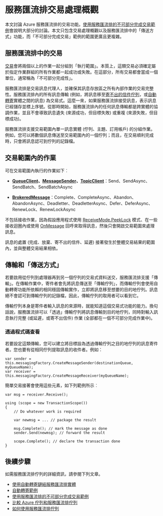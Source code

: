<properties 
    pageTitle="服務匯流排交易 | Microsoft Azure" 
    description="Azure 服務匯流排不可部分完成交易和傳送方式概觀" 
    services="service-bus" 
    documentationCenter=".net" 
    authors="sethmanheim" 
    manager="timlt" 
    editor=""/>

<tags
    ms.service="service-bus"
    ms.devlang="na"
    ms.topic="article"
    ms.tgt_pltfrm="na"
    ms.workload="na" 
    ms.date="05/16/2016"
    ms.author="clemensv;sethm"/>

# 服務匯流排交易處理概觀

本文討論 Azure 服務匯流排的交易功能。[使用服務匯流排的不可部分完成交易範例](https://github.com/Azure-Samples/azure-servicebus-messaging-samples/tree/master/AtomicTransactions)會說明大部分的討論。本文只包含交易處理概觀以及服務匯流排中的「傳送方式」功能，而「不可部分完成交易」範例的範圍更廣且更複雜。

## 服務匯流排中的交易

[交易](https://github.com/Azure-Samples/azure-servicebus-messaging-samples/tree/master/AtomicTransactions#what-are-transactions)會將兩個以上的作業一起分組到「執行範圍」。本質上，這類交易必須確定屬於指定作業群組的所有作業都一起成功或失敗。在這部分，所有交易都會當成一個單位，通常稱為「不可部分完成性」。

服務匯流排是交易訊息代理人，並確保其訊息存放區之所有內部作業的交易完整性。服務匯流排內的所有訊息傳輸 (例如，將訊息移至[寄不出的信件佇列](service-bus-dead-letter-queues.md)，或[自動轉寄](service-bus-auto-forwarding.md)實體之間的訊息) 為交易式。這麼一來，如果服務匯流排接受訊息，表示訊息已經儲存並標上序號。從那時開始，服務匯流排內的任何訊息傳輸都是跨實體的協調作業，並且不會導致訊息遺失 (來源成功，但目標失敗) 或重複 (來源失敗，但目標成功)。

服務匯流排支援交易範圍內單一訊息實體 (佇列、主題、訂用帳戶) 的分組作業。例如，您可以將數個訊息傳送至交易範圍內的一個佇列；而且，在交易順利完成時，只會將訊息認可到佇列的記錄檔。

## 交易範圍內的作業 

可在交易範圍內執行的作業如下︰

- **[QueueClient](https://msdn.microsoft.com/library/azure/microsoft.servicebus.messaging.queueclient.aspx)、[MessageSender](https://msdn.microsoft.com/library/azure/microsoft.servicebus.messaging.messagesender.aspx)、[TopicClient](https://msdn.microsoft.com/library/azure/microsoft.servicebus.messaging.topicclient.aspx)**：Send、SendAsync、SendBatch、SendBatchAsync 

- **[BrokeredMessage](https://msdn.microsoft.com/library/azure/microsoft.servicebus.messaging.brokeredmessage.aspx)**：Complete、CompleteAsync、Abandon、AbandonAsync、Deadletter、DeadletterAsync、Defer、DeferAsync、RenewLock、RenewLockAsync

不包括接收作業，因為假設應用程式使用 [ReceiveMode.PeekLock](https://msdn.microsoft.com/library/azure/microsoft.servicebus.messaging.receivemode.aspx) 模式、在一些接收迴圈內或使用 [OnMessage](https://msdn.microsoft.com/library/azure/dn369601.aspx) 回呼來取得訊息，然後只會開啟交易範圍來處理訊息。

訊息的處置 (完成、放棄、寄不出的信件、延遲) 接著發生於整體交易結果的範圍內，並與整體交易結果相依。

## 傳輸和「傳送方式」

若要啟用從佇列到處理器再到另一個佇列的交易式資料送交，服務匯流排支援「傳輸」。在傳輸作業中，寄件者會先將訊息傳送至「傳輸佇列」，而傳輸佇列會使用自動轉寄功能所依賴的相同穩固傳輸實作，立即將訊息移至想要的目的地佇列。訊息絕不會認可到傳輸佇列的記錄檔，因此，傳輸佇列的取用者可以看到它。

傳輸佇列本身是寄件者輸入訊息的來源時，就能知道這個交易式功能的能力。換句話說，服務匯流排可以「透過」傳輸佇列將訊息傳輸到目的地佇列，同時對輸入訊息執行完整 (或延遲，或寄不出信件) 作業 (全部都在一個不可部分完成作業中)。

### 透過程式碼查看

若要設定這類傳輸，您可以建立將目標設為透過傳輸佇列之目的地佇列的訊息寄件者。您也要有從相同佇列提取訊息的收件者。例如：

```
var sender = this.messagingFactory.CreateMessageSender(destinationQueue, myQueueName);
var receiver = this.messagingFactory.CreateMessageReceiver(myQueueName);
```

簡單交易接著會使用這些元素，如下列範例所示︰

```
var msg = receiver.Receive();

using (scope = new TransactionScope())
{
    // Do whatever work is required 

    var newmsg = ... // package the result 

    msg.Complete(); // mark the message as done
    sender.Send(newmsg); // forward the result

    scope.Complete(); // declare the transaction done
} 
```

## 後續步驟

如需服務匯流排佇列的詳細資訊，請參閱下列文章。

- [使用自動轉寄鏈結服務匯流排實體](service-bus-auto-forwarding.md)
- [自動轉寄範例](https://github.com/Azure-Samples/azure-servicebus-messaging-samples/tree/master/AutoForward)
- [使用服務匯流排的不可部分完成交易範例](https://github.com/Azure-Samples/azure-servicebus-messaging-samples/tree/master/AtomicTransactions)
- [比較 Azure 佇列和服務匯流排佇列](service-bus-azure-and-service-bus-queues-compared-contrasted.md)
- [如何使用服務匯流排佇列](service-bus-dotnet-get-started-with-queues.md)

<!---HONumber=AcomDC_0608_2016-->